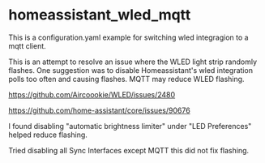 # homeassistant_wled_mqtt
This is a configuration.yaml example for switching wled integragion to a mqtt client.

This is an attempt to resolve an issue where the WLED light strip randomly flashes.
One suggestion was to disable Homeassistant's wled integration polls too often and causing flashes.
MQTT may reduce WLED flashing.

https://github.com/Aircoookie/WLED/issues/2480

https://github.com/home-assistant/core/issues/90676

I found disabling "automatic brightness limiter" under "LED Preferences" helped reduce flashing.

Tried disabling all Sync Interfaces except MQTT this did not fix flashing.
